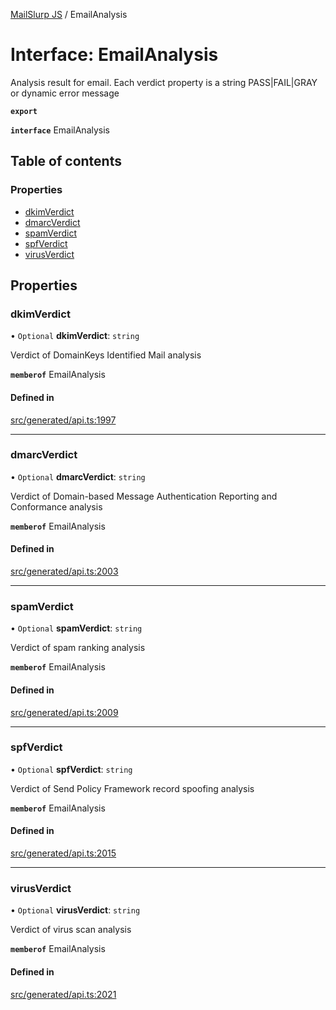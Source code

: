 [MailSlurp JS](../README.md) / EmailAnalysis

# Interface: EmailAnalysis

Analysis result for email. Each verdict property is a string PASS|FAIL|GRAY or dynamic error message

**`export`**

**`interface`** EmailAnalysis

## Table of contents

### Properties

- [dkimVerdict](EmailAnalysis.md#dkimverdict)
- [dmarcVerdict](EmailAnalysis.md#dmarcverdict)
- [spamVerdict](EmailAnalysis.md#spamverdict)
- [spfVerdict](EmailAnalysis.md#spfverdict)
- [virusVerdict](EmailAnalysis.md#virusverdict)

## Properties

### dkimVerdict

• `Optional` **dkimVerdict**: `string`

Verdict of DomainKeys Identified Mail analysis

**`memberof`** EmailAnalysis

#### Defined in

[src/generated/api.ts:1997](https://github.com/mailslurp/mailslurp-client/blob/113e801/src/generated/api.ts#L1997)

___

### dmarcVerdict

• `Optional` **dmarcVerdict**: `string`

Verdict of Domain-based Message Authentication Reporting and Conformance analysis

**`memberof`** EmailAnalysis

#### Defined in

[src/generated/api.ts:2003](https://github.com/mailslurp/mailslurp-client/blob/113e801/src/generated/api.ts#L2003)

___

### spamVerdict

• `Optional` **spamVerdict**: `string`

Verdict of spam ranking analysis

**`memberof`** EmailAnalysis

#### Defined in

[src/generated/api.ts:2009](https://github.com/mailslurp/mailslurp-client/blob/113e801/src/generated/api.ts#L2009)

___

### spfVerdict

• `Optional` **spfVerdict**: `string`

Verdict of Send Policy Framework record spoofing analysis

**`memberof`** EmailAnalysis

#### Defined in

[src/generated/api.ts:2015](https://github.com/mailslurp/mailslurp-client/blob/113e801/src/generated/api.ts#L2015)

___

### virusVerdict

• `Optional` **virusVerdict**: `string`

Verdict of virus scan analysis

**`memberof`** EmailAnalysis

#### Defined in

[src/generated/api.ts:2021](https://github.com/mailslurp/mailslurp-client/blob/113e801/src/generated/api.ts#L2021)
